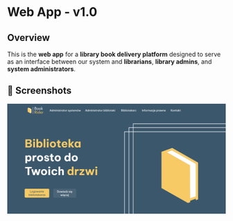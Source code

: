 # Web App - v1.0

## Overview
This is the **web app** for a **library book delivery platform** designed to serve as an interface between our system and **librarians**, **library admins**, and **system administrators**. 

## 📸 Screenshots

![Landing Page](docs/landing-page.png)